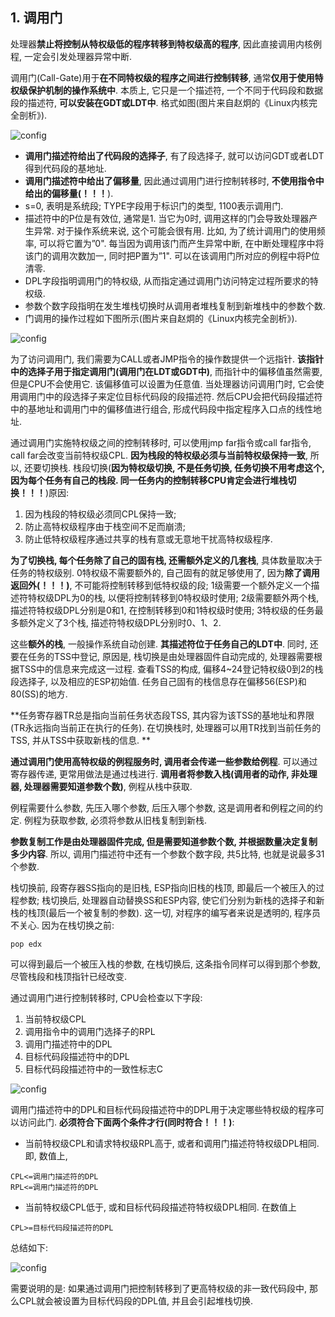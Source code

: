 ## 1. 调用门

处理器**禁止将控制从特权级低的程序转移到特权级高的程序**, 因此直接调用内核例程, 一定会引发处理器异常中断. 

调用门(Call-Gate)用于**在不同特权级的程序之间进行控制转移**, 通常**仅用于使用特权级保护机制的操作系统中**. 本质上, 它只是一个描述符, 一个不同于代码段和数据段的描述符, **可以安装在GDT或LDT中**. 格式如图(图片来自赵炯的《Linux内核完全剖析》). 

![config](images/9.png)

- **调用门描述符给出了代码段的选择子**, 有了段选择子, 就可以访问GDT或者LDT得到代码段的基地址. 
- **调用门描述符中给出了偏移量**, 因此通过调用门进行控制转移时, **不使用指令中给出的偏移量(！！！**). 
- s=0, 表明是系统段; TYPE字段用于标识门的类型, 1100表示调用门. 
- 描述符中的P位是有效位, 通常是1. 当它为0时, 调用这样的门会导致处理器产生异常. 对于操作系统来说, 这个可能会很有用. 比如, 为了统计调用门的使用频率,  可以将它置为”0". 每当因为调用该门而产生异常中断, 在中断处理程序中将该门的调用次数加一, 同时把P置为”1". 可以在该调用门所对应的例程中将P位清零. 
- DPL字段指明调用门的特权级, 从而指定通过调用门访问特定过程所要求的特权级. 
- 参数个数字段指明在发生堆栈切换时从调用者堆栈复制到新堆栈中的参数个数. 
- 门调用的操作过程如下图所示(图片来自赵炯的《Linux内核完全剖析》). 

![config](images/10.png)

为了访问调用门, 我们需要为CALL或者JMP指令的操作数提供一个远指针. **该指针中的选择子用于指定调用门(调用门在LDT或GDT中)**, 而指针中的偏移值虽然需要, 但是CPU不会使用它. 该偏移值可以设置为任意值. 当处理器访问调用门时, 它会使用调用门中的段选择子来定位目标代码段的段描述符. 然后CPU会把代码段描述符中的基地址和调用门中的偏移值进行组合, 形成代码段中指定程序入口点的线性地址. 

通过调用门实施特权级之间的控制转移时, 可以使用jmp far指令或call far指令, call far会改变当前特权级CPL. **因为栈段的特权级必须与当前特权级保持一致**, 所以, 还要切换栈. 栈段切换(**因为特权级切换, 不是任务切换, 任务切换不用考虑这个, 因为每个任务有自己的栈段. 同一任务内的控制转移CPU肯定会进行堆栈切换！！！**)原因: 

1. 因为栈段的特权级必须同CPL保持一致;  
2. 防止高特权级程序由于栈空间不足而崩溃;  
3. 防止低特权级程序通过共享的栈有意或无意地干扰高特权级程序. 

**为了切换栈, 每个任务除了自己的固有栈, 还需额外定义的几套栈**, 具体数量取决于任务的特权级别. 0特权级不需要额外的, 自己固有的就足够使用了, 因为**除了调用返回外(！！！)**, 不可能将控制转移到低特权级的段; 1级需要一个额外定义一个描述符特权级DPL为0的栈, 以便将控制转移到0特权级时使用; 2级需要额外两个栈, 描述符特权级DPL分别是0和1, 在控制转移到0和1特权级时使用; 3特权级的任务最多额外定义了3个栈, 描述符特权级DPL分别时0、1、2. 

这些**额外的栈**, 一般操作系统自动创建. **其描述符位于任务自己的LDT中**. 同时, 还要在任务的TSS中登记, 原因是, 栈切换是由处理器固件自动完成的, 处理器需要根据TSS中的信息来完成这一过程. 查看TSS的构成, 偏移4~24登记特权级0到2的栈段选择子, 以及相应的ESP初始值. 任务自己固有的栈信息存在偏移56(ESP)和80(SS)的地方. 

**任务寄存器TR总是指向当前任务状态段TSS, 其内容为该TSS的基地址和界限(TR永远指向当前正在执行的任务). 在切换栈时, 处理器可以用TR找到当前任务的TSS, 并从TSS中获取新栈的信息. **

**通过调用门使用高特权级的例程服务时, 调用者会传递一些参数给例程**. 可以通过寄存器传递, 更常用做法是通过栈进行. **调用者将参数入栈(调用者的动作, 非处理器, 处理器需要知道参数个数)**, 例程从栈中获取. 

例程需要什么参数, 先压入哪个参数, 后压入哪个参数, 这是调用者和例程之间的约定. 例程为获取参数, 必须将参数从旧栈复制到新栈. 

**参数复制工作是由处理器固件完成, 但是需要知道参数个数, 并根据数量决定复制多少内容**. 所以, 调用门描述符中还有一个参数个数字段, 共5比特, 也就是说最多31个参数. 

栈切换前, 段寄存器SS指向的是旧栈, ESP指向旧栈的栈顶, 即最后一个被压入的过程参数; 栈切换后, 处理器自动替换SS和ESP内容, 使它们分别为新栈的选择子和新栈的栈顶(最后一个被复制的参数). 这一切, 对程序的编写者来说是透明的, 程序员不关心. 因为在栈切换之前: 

```
pop edx
```

可以得到最后一个被压入栈的参数, 在栈切换后, 这条指令同样可以得到那个参数, 尽管栈段和栈顶指针已经改变. 

通过调用门进行控制转移时, CPU会检查以下字段:  

1. 当前特权级CPL 
2. 调用指令中的调用门选择子的RPL 
3. 调用门描述符中的DPL 
4. 目标代码段描述符中的DPL 
5. 目标代码段描述符中的一致性标志C

![config](images/12.png)

调用门描述符中的DPL和目标代码段描述符中的DPL用于决定哪些特权级的程序可以访问此门. **必须符合下面两个条件才行(同时符合！！！)**: 

- 当前特权级CPL和请求特权级RPL高于, 或者和调用门描述符特权级DPL相同. 即, 数值上, 
 
```
CPL<=调用门描述符的DPL
RPL<=调用门描述符的DPL
```

- 当前特权级CPL低于, 或和目标代码段描述符特权级DPL相同. 在数值上

```
CPL>=目标代码段描述符的DPL
```

总结如下: 

![config](images/11.png)

需要说明的是: 如果通过调用门把控制转移到了更高特权级的非一致代码段中, 那么CPL就会被设置为目标代码段的DPL值, 并且会引起堆栈切换. 

